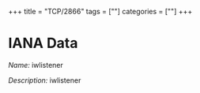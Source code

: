 +++
title = "TCP/2866"
tags = [""]
categories = [""]
+++

# IANA Data

_Name:_ iwlistener

_Description:_ iwlistener

